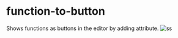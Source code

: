 # function-to-button
Shows functions as buttons in the editor by adding attribute.
![ss](https://github.com/user-attachments/assets/1074bbbf-d762-48e5-a9da-b329aed369e4)
